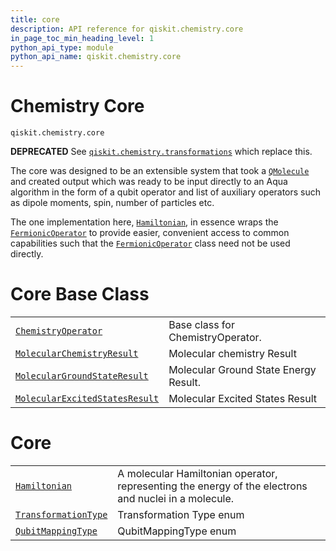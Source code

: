 ```yaml
---
title: core
description: API reference for qiskit.chemistry.core
in_page_toc_min_heading_level: 1
python_api_type: module
python_api_name: qiskit.chemistry.core
---
```


<span id="module-qiskit.chemistry.core" />

<span id="qiskit-chemistry-core" />

<span id="chemistry-core-qiskit-chemistry-core" />

# Chemistry Core

<span id="module-qiskit.chemistry.core" />

`qiskit.chemistry.core`

**DEPRECATED** See [`qiskit.chemistry.transformations`](qiskit.chemistry.transformations#module-qiskit.chemistry.transformations "qiskit.chemistry.transformations") which replace this.

The core was designed to be an extensible system that took a [`QMolecule`](qiskit.chemistry.QMolecule#qiskit.chemistry.QMolecule "qiskit.chemistry.QMolecule") and created output which was ready to be input directly to an Aqua algorithm in the form of a qubit operator and list of auxiliary operators such as dipole moments, spin, number of particles etc.

The one implementation here, [`Hamiltonian`](qiskit.chemistry.core.Hamiltonian#qiskit.chemistry.core.Hamiltonian "qiskit.chemistry.core.Hamiltonian"), in essence wraps the [`FermionicOperator`](qiskit.chemistry.FermionicOperator#qiskit.chemistry.FermionicOperator "qiskit.chemistry.FermionicOperator") to provide easier, convenient access to common capabilities such that the [`FermionicOperator`](qiskit.chemistry.FermionicOperator#qiskit.chemistry.FermionicOperator "qiskit.chemistry.FermionicOperator") class need not be used directly.

# Core Base Class

|                                                                                                                                                                                              |                                       |
| -------------------------------------------------------------------------------------------------------------------------------------------------------------------------------------------- | ------------------------------------- |
| [`ChemistryOperator`](qiskit.chemistry.core.ChemistryOperator#qiskit.chemistry.core.ChemistryOperator "qiskit.chemistry.core.ChemistryOperator")                                             | Base class for ChemistryOperator.     |
| [`MolecularChemistryResult`](qiskit.chemistry.core.MolecularChemistryResult#qiskit.chemistry.core.MolecularChemistryResult "qiskit.chemistry.core.MolecularChemistryResult")                 | Molecular chemistry Result            |
| [`MolecularGroundStateResult`](qiskit.chemistry.core.MolecularGroundStateResult#qiskit.chemistry.core.MolecularGroundStateResult "qiskit.chemistry.core.MolecularGroundStateResult")         | Molecular Ground State Energy Result. |
| [`MolecularExcitedStatesResult`](qiskit.chemistry.core.MolecularExcitedStatesResult#qiskit.chemistry.core.MolecularExcitedStatesResult "qiskit.chemistry.core.MolecularExcitedStatesResult") | Molecular Excited States Result       |

# Core

|                                                                                                                                                      |                                                                                                      |
| ---------------------------------------------------------------------------------------------------------------------------------------------------- | ---------------------------------------------------------------------------------------------------- |
| [`Hamiltonian`](qiskit.chemistry.core.Hamiltonian#qiskit.chemistry.core.Hamiltonian "qiskit.chemistry.core.Hamiltonian")                             | A molecular Hamiltonian operator, representing the energy of the electrons and nuclei in a molecule. |
| [`TransformationType`](qiskit.chemistry.core.TransformationType#qiskit.chemistry.core.TransformationType "qiskit.chemistry.core.TransformationType") | Transformation Type enum                                                                             |
| [`QubitMappingType`](qiskit.chemistry.core.QubitMappingType#qiskit.chemistry.core.QubitMappingType "qiskit.chemistry.core.QubitMappingType")         | QubitMappingType enum                                                                                |


